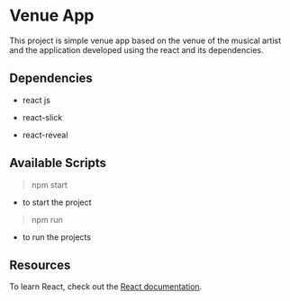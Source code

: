 # Venue App

This project is simple venue app based on the venue of the musical artist and the application developed using the react and its dependencies.

## Dependencies

- react js

- react-slick

- react-reveal

## Available Scripts

> npm start 

- to start the project

> npm run

- to run the projects

## Resources

To learn React, check out the [React documentation](https://reactjs.org/).

